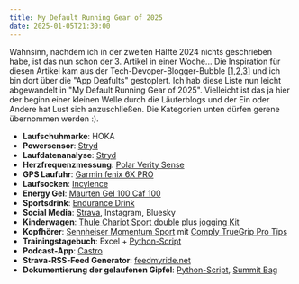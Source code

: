 ```yaml
---
title: My Default Running Gear of 2025
date: 2025-01-05T21:30:00
---
```


Wahnsinn, nachdem ich in der zweiten Hälfte 2024 nichts geschrieben habe, ist das nun schon der 3. Artikel in einer Woche... Die Inspiration für diesen Artikel kam aus der Tech-Devoper-Blogger-Bubble [[1](https://coryd.dev/posts/2024/my-default-apps-2024-edition),[2](https://rknight.me/blog/app-defaults-2024/),[3](https://defaults.rknight.me)] und ich bin dort über die "App Deafults" gestoplert. Ich hab diese Liste nun leicht abgewandelt in "My Default Running Gear of 2025". Vielleicht ist das ja hier der beginn einer kleinen Welle durch die Läuferblogs und der Ein oder Andere hat Lust sich anzuschließen. Die Kategorien unten dürfen gerene übernommen werden :).

-   **Laufschuhmarke**: HOKA
-   **Powersensor**: <a href='https://www.stryd.com/store?referrer_id=cfc151e0-d7dc-5b9b-5145-62e11fe1c3c1' class='external' target='_blank' rel='noopener'>Stryd</a>
-   **Laufdatenanalyse**: <a href='https://www.stryd.com/store?referrer_id=cfc151e0-d7dc-5b9b-5145-62e11fe1c3c1' class='external' target='_blank' rel='noopener'>Stryd</a>
-   **Herzfrequenzmessung**: <a href='https://amzn.to/3W8hlK1' class='external' target='_blank' rel='noopener'>Polar Verity Sense</a>
-   **GPS Laufuhr**: <a href='https://amzn.to/3DRBXQh' class='external' target='_blank' rel='noopener'>Garmin fenix 6X PRO</a>
-   **Laufsocken**: <a href='https://incylence.com' class='external' target='_blank' rel='noopener'>Incylence</a>
-   **Energy Gel**: <a href='https://www.maurten.com/products/gel-100-caf-100-box' class='external' target='_blank' rel='noopener'>Maurten Gel 100 Caf 100</a>
-   **Sportsdrink**: <a href='https://www.foodspring.de/endurance-drink' class='external' target='_blank' rel='noopener'>Endurance Drink </a>
-   **Social Media**: <a href='https://www.strava.com/athletes/6023237' class='external' target='_blank' rel='noopener'>Strava</a>, Instagram, Bluesky
-   **Kinderwagen**: <a href='https://www.thule.com/de-de/bike-trailers/bike-trailers-for-kids/thule-chariot-sport-2-double-_-10201033' class='external' target='_blank' rel='noopener'>Thule Chariot Sport double</a> plus <a href='https://www.thule.com/de-de/bike-trailers/bike-trailer-accessories/thule-chariot-jogging-kit-double-_-20201302' class='external' target='_blank' rel='noopener'>jogging Kit</a>
-   **Kopfhörer**: <a href='https://amzn.to/403hJdV' class='external' target='_blank' rel='noopener'>Sennheiser Momentum Sport</a> mit <a href='https://amzn.to/4ac1dx2' class='external' target='_blank' rel='noopener'>Comply TrueGrip Pro Tips</a>
-   **Trainingstagebuch**: Excel + <a href='https://github.com/johndillinger15/Traininganalysis_with_Python' class='external' target='_blank' rel='noopener'>Python-Script</a>
-   **Podcast-App**: <a href='https://castro.fm' class='external' target='_blank' rel='noopener'>Castro</a>
-   **Strava-RSS-Feed Generator**: <a href='https://feedmyride.net' class='external' target='_blank' rel='noopener'>feedmyride.net</a>
-   **Dokumentierung der gelaufenen Gipfel**: <a href='https://github.com/johndillinger15/Peaks_Project_Map' class='external' target='_blank' rel='noopener'>Python-Script</a>, <a href='https://summitbag.com' class='external' target='_blank' rel='noopener'>Summit Bag</a>

<br>
